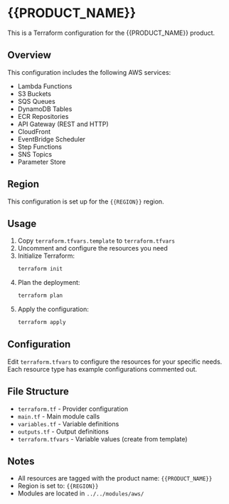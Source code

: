 # {{PRODUCT_NAME}}

This is a Terraform configuration for the {{PRODUCT_NAME}} product.

## Overview

This configuration includes the following AWS services:
- Lambda Functions
- S3 Buckets
- SQS Queues
- DynamoDB Tables
- ECR Repositories
- API Gateway (REST and HTTP)
- CloudFront
- EventBridge Scheduler
- Step Functions
- SNS Topics
- Parameter Store

## Region

This configuration is set up for the `{{REGION}}` region.

## Usage

1. Copy `terraform.tfvars.template` to `terraform.tfvars`
2. Uncomment and configure the resources you need
3. Initialize Terraform:
   ```bash
   terraform init
   ```
4. Plan the deployment:
   ```bash
   terraform plan
   ```
5. Apply the configuration:
   ```bash
   terraform apply
   ```

## Configuration

Edit `terraform.tfvars` to configure the resources for your specific needs. Each resource type has example configurations commented out.

## File Structure

- `terraform.tf` - Provider configuration
- `main.tf` - Main module calls
- `variables.tf` - Variable definitions
- `outputs.tf` - Output definitions
- `terraform.tfvars` - Variable values (create from template)

## Notes

- All resources are tagged with the product name: `{{PRODUCT_NAME}}`
- Region is set to: `{{REGION}}`
- Modules are located in `../../modules/aws/`
